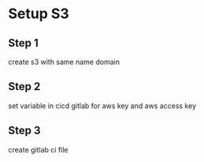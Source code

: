 # Setup S3 

## Step 1
create s3 with same name domain

## Step 2
set variable in cicd gitlab for aws key and aws access key

## Step 3
create gitlab ci file
